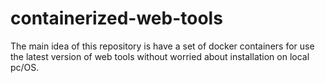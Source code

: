 # containerized-web-tools
The main idea of this repository is have a set of docker containers for use the latest version of web tools without worried about installation on local pc/OS.
